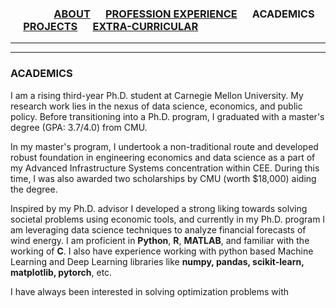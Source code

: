 
### &emsp;&emsp;&emsp;&emsp; [ABOUT](./index.md) &emsp; [PROFESSION EXPERIENCE](./profexp.md) &emsp; ACADEMICS &emsp; [PROJECTS](./projects.md) &emsp; [EXTRA-CURRICULAR](./extraCurricular.md)

-------  

------- 
### ACADEMICS
I am a rising third-year Ph.D. student at Carnegie Mellon University. My research work lies in the nexus of data science, economics, and public policy. Before transitioning into a Ph.D. program, I graduated with a master's degree (GPA: 3.7/4.0) from CMU.  

In my master's program, I undertook a non-traditional route and developed robust foundation in engineering economics and data science as a part of my Advanced Infrastructure Systems concentration within CEE. During this time, I was also awarded two scholarships by CMU (worth $18,000) aiding the degree. 

Inspired by my Ph.D. advisor I developed a strong liking towards solving societal problems using economic tools, and currently in my Ph.D. program I am leveraging data science techniques to analyze financial forecasts of wind energy. I am proficient in **Python**, **R**, **MATLAB**, and familiar with the working of **C**. I also have experience working with python based Machine Learning and Deep Learning libraries  like **numpy, pandas, scikit-learn, matplotlib, pytorch**, etc.

I have always been interested in solving optimization problems with

